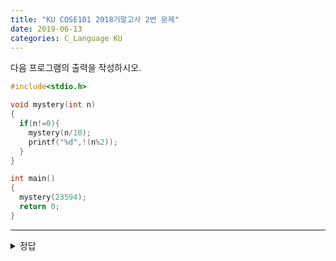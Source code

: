 ```yaml
---
title: "KU COSE101 2018기말고사 2번 문제"
date: 2019-06-13
categories: C_Language KU
---
```


다음 프로그램의 출력을 작성하시오.

~~~c
#include<stdio.h>

void mystery(int n)
{
  if(n!=0){
    mystery(n/10);
    printf("%d",!(n%2));
  }
}

int main()
{
  mystery(23594);
  return 0;
}
~~~

***

<details><summary>정답</summary>
  
>10001

>mystery(23594)를 실행하면 재귀함수로 계속 들어간다.
>>mystery(2359);
>>>mystery(235);
>>>>mystery(23);
>>>>>mystery(2);
>>>>>>mystery(0); --> if문 들어가지 않고 바로 return

>>>>>n%2가 0이므로, 1을 출력

>>>>n%2가 1이므로, 0을 출력

>>>n%2가 1이므로, 0을 출력

>>n%2가 1이므로, 0을 출력

>n%2가 0이므로, 1을 출력

따라서 10001이 출력된다.

</details>
